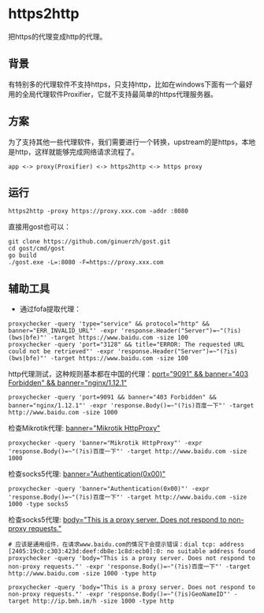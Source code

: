 # https2http

把https的代理变成http的代理。

## 背景

有特别多的代理软件不支持https，只支持http，比如在windows下面有一个最好用的全局代理软件Proxifier，它就不支持最简单的https代理服务器。

## 方案

为了支持其他一些代理软件，我们需要进行一个转换，upstream的是https，本地是http，这样就能够完成网络请求流程了。

```text
app <-> proxy(Proxifier) <-> https2http <-> https proxy
```

## 运行

```shell
https2http -proxy https://proxy.xxx.com -addr :8080
```

直接用gost也可以：

```shell
git clone https://github.com/ginuerzh/gost.git
cd gost/cmd/gost
go build
./gost.exe -L=:8080 -F=https://proxy.xxx.com
```

## 辅助工具

- 通过fofa提取代理：

```shell
proxychecker -query 'type="service" && protocol="http" && banner="ERR_INVALID_URL"' -expr 'response.Header("Server")=~"(?is)(bws|bfe)"' -target https://www.baidu.com -size 100
proxychecker -query 'port="3128" && title="ERROR: The requested URL could not be retrieved"' -expr 'response.Header("Server")=~"(?is)(bws|bfe)"' -target https://www.baidu.com -size 100
```

http代理测试，这种规则基本都在中国的代理：[port="9091" && banner="403 Forbidden" && banner="nginx/1.12.1"](https://fofa.info/result?qbase64=cG9ydD05MDkxICYmIGJhbm5lcj0iNDAzIEZvcmJpZGRlbiIgJiYgYmFubmVyPSJuZ2lueC8xLjEyLjEi)
```shell
proxychecker -query 'port=9091 && banner="403 Forbidden" && banner="nginx/1.12.1"' -expr 'response.Body()=~"(?is)百度一下"' -target http://www.baidu.com -size 1000
```

检查Mikrotik代理: [banner="Mikrotik HttpProxy"](https://fofa.info/result?qbase64=YmFubmVyPSJNaWtyb3RpayBIdHRwUHJveHki)

```shell
proxychecker -query 'banner="Mikrotik HttpProxy"' -expr 'response.Body()=~"(?is)百度一下"' -target http://www.baidu.com -size 1000
```

检查socks5代理: [banner="Authentication(0x00)"](https://fofa.info/result?qbase64=YmFubmVyPSJBdXRoZW50aWNhdGlvbigweDAwKSI%3D)

```shell
proxychecker -query 'banner="Authentication(0x00)"' -expr 'response.Body()=~"(?is)百度一下"' -target http://www.baidu.com -size 1000 -type socks5
```

检查socks5代理: [body="This is a proxy server. Does not respond to non-proxy requests."](https://fofa.info/result?qbase64=Ym9keT0iVGhpcyBpcyBhIHByb3h5IHNlcnZlci4gRG9lcyBub3QgcmVzcG9uZCB0byBub24tcHJveHkgcmVxdWVzdHMuIg%3D%3D)

```shell
# 应该是通用组件，在请求www.baidu.com的情况下会提示错误：dial tcp: address [2405:19c0:c303:423d:deef:db8e:1c8d:ecb0]:0: no suitable address found
proxychecker -query 'body="This is a proxy server. Does not respond to non-proxy requests."' -expr 'response.Body()=~"(?is)百度一下"' -target http://www.baidu.com -size 1000 -type http

proxychecker -query 'body="This is a proxy server. Does not respond to non-proxy requests."' -expr 'response.Body()=~"(?is)GeoNameID"' -target http://ip.bmh.im/h -size 1000 -type http
```
